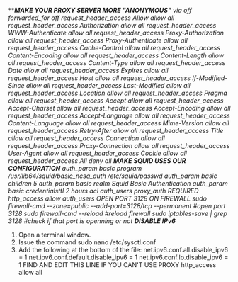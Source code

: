 ****************MAKE YOUR PROXY SERVER MORE "ANONYMOUS"*************
via off
forwarded_for off
request_header_access Allow allow all 
request_header_access Authorization allow all 
request_header_access WWW-Authenticate allow all 
request_header_access Proxy-Authorization allow all 
request_header_access Proxy-Authenticate allow all 
request_header_access Cache-Control allow all 
request_header_access Content-Encoding allow all 
request_header_access Content-Length allow all 
request_header_access Content-Type allow all 
request_header_access Date allow all 
request_header_access Expires allow all 
request_header_access Host allow all 
request_header_access If-Modified-Since allow all 
request_header_access Last-Modified allow all 
request_header_access Location allow all 
request_header_access Pragma allow all 
request_header_access Accept allow all 
request_header_access Accept-Charset allow all 
request_header_access Accept-Encoding allow all 
request_header_access Accept-Language allow all 
request_header_access Content-Language allow all 
request_header_access Mime-Version allow all 
request_header_access Retry-After allow all 
request_header_access Title allow all 
request_header_access Connection allow all 
request_header_access Proxy-Connection allow all 
request_header_access User-Agent allow all 
request_header_access Cookie allow all 
request_header_access All deny all
***********MAKE SQUID USES OUR CONFIGURATION***********
auth_param basic program /usr/lib64/squid/basic_ncsa_auth /etc/squid/passwd
auth_param basic children 5
auth_param basic realm Squid Basic Authentication
auth_param basic credentialsttl 2 hours
acl auth_users proxy_auth REQUIRED
http_access allow auth_users
OPEN PORT 3128 ON FIREWALL
sudo firewall-cmd --zone=public --add-port=3128/tcp --permanent #open port 3128
sudo firewall-cmd --reload #reload firewall
sudo iptables-save | grep 3128 #check if that port is openning or not
**********************DISABLE IPv6***********************
1. Open a terminal window.
2. Issue the command sudo nano /etc/sysctl.conf
3. Add the following at the bottom of the file:
net.ipv6.conf.all.disable_ipv6 = 1
net.ipv6.conf.default.disable_ipv6 = 1
net.ipv6.conf.lo.disable_ipv6 = 1
FIND AND EDIT THIS LINE IF YOU CAN'T USE PROXY
http_access allow all
